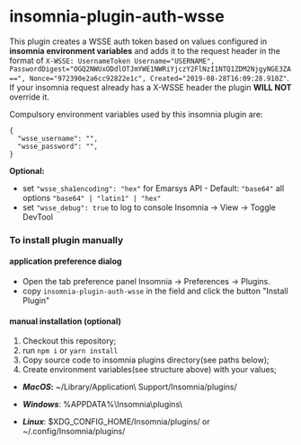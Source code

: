 # **insomnia-plugin-auth-wsse**

This plugin creates a WSSE auth token based on values configured in **insomnia environment variables**
and adds it to the request header in the format of `X-WSSE: UsernameToken Username="USERNAME", PasswordDigest="OGQ2NWUxODdlOTJmYWE1NWRiYjczY2FlNzI1NTQ1ZDM2NjgyNGE3ZA==", Nonce="972390e2a6cc92822e1c", Created="2019-08-28T16:09:28.910Z"`.
If your insomnia request already has a X-WSSE header the plugin **WILL NOT** override it.

Compulsory environment variables used by this insomnia plugin are:

```
{
  "wsse_username": "",
  "wsse_password": "",
}
```

**Optional:**

- set `"wsse_sha1encoding": "hex"` for Emarsys API - Default: `"base64"` all options `"base64" | "latin1" | "hex"`
- set `"wsse_debug": true` to log to console Insomnia -> View -> Toggle DevTool

### To install plugin manually

#### application preference dialog

- Open the tab preference panel Insomnia -> Preferences -> Plugins.
- copy `insomnia-plugin-auth-wsse` in the field and click the button "Install Plugin"

#### manual installation (optional)

1.  Checkout this repository;
2.  run `npm i` or `yarn install`
3.  Copy source code to insomnia plugins directory(see paths below);
4.  Create environment variables(see structure above) with your values;

- **_MacOS_:** ~/Library/Application\ Support/Insomnia/plugins/

- _**Windows**_: %APPDATA%\Insomnia\plugins\

- _**Linux**_: \$XDG_CONFIG_HOME/Insomnia/plugins/ or ~/.config/Insomnia/plugins/
